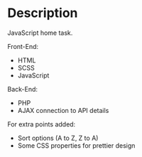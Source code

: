 # Description

JavaScript home task.

Front-End:
  - HTML
  - SCSS
  - JavaScript

Back-End:
  - PHP
  - AJAX connection to API details

For extra points added:
  - Sort options (A to Z, Z to A)
  - Some CSS properties for prettier design
